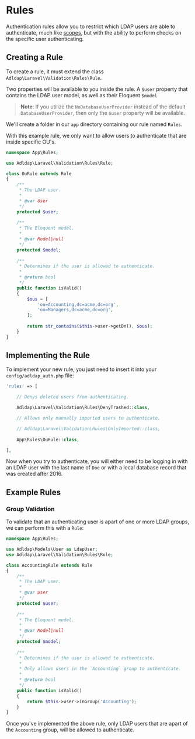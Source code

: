 # Rules

Authentication rules allow you to restrict which LDAP users are able to authenticate, much like [scopes](docs/scopes.md),
but with the ability to perform checks on the specific user authenticating.

## Creating a Rule

To create a rule, it must extend the class `Adldap\Laravel\Validation\Rules\Rule`.

Two properties will be available to you inside the rule. A `$user` property that
contains the LDAP user model, as well as their Eloquent `$model`

> **Note**: If you utilize the `NoDatabaseUserProvider` instead of the default
> `DatabaseUserProvider`, then only the `$user` property will be available.

We'll create a folder in our `app` directory containing our rule named `Rules`.

With this example rule, we only want to allow users to authenticate that are inside specific OU's.

```php
namespace App\Rules;

use Adldap\Laravel\Validation\Rules\Rule;

class OuRule extends Rule
{
    /**
     * The LDAP user.
     *
     * @var User
     */
    protected $user;
    
    /**
     * The Eloquent model.
     *
     * @var Model|null
     */
    protected $model;
    
    /**
     * Determines if the user is allowed to authenticate.
     *
     * @return bool
     */   
    public function isValid()
    {
        $ous = [
            'ou=Accounting,dc=acme,dc=org',
            'ou=Managers,dc=acme,dc=org',
        ];
    
        return str_contains($this->user->getDn(), $ous);
    }
}
```

## Implementing the Rule

To implement your new rule, you just need to insert it into your `config/adldap_auth.php` file:

```php
'rules' => [

    // Denys deleted users from authenticating.

    Adldap\Laravel\Validation\Rules\DenyTrashed::class,

    // Allows only manually imported users to authenticate.

    // Adldap\Laravel\Validation\Rules\OnlyImported::class,
    
    App\Rules\OuRule::class,

],
```

Now when you try to authenticate, you will either need to be logging in with an LDAP user with the last name of `Doe` or 
with a local database record that was created after 2016.

## Example Rules

### Group Validation

To validate that an authenticating user is apart of one or more LDAP groups, we can perform this with a `Rule`:

```php
namespace App\Rules;

use Adldap\Models\User as LdapUser;
use Adldap\Laravel\Validation\Rules\Rule;

class AccountingRule extends Rule
{
    /**
     * The LDAP user.
     *
     * @var User
     */
    protected $user;
    
    /**
     * The Eloquent model.
     *
     * @var Model|null
     */
    protected $model;
    
    /**
     * Determines if the user is allowed to authenticate.
     *
     * Only allows users in the `Accounting` group to authenticate.
     *
     * @return bool
     */   
    public function isValid()
    {
        return $this->user->inGroup('Accounting');
    }
}
```

Once you've implemented the above rule, only LDAP users that are apart of the `Accounting` group, will be allowed to authenticate.
